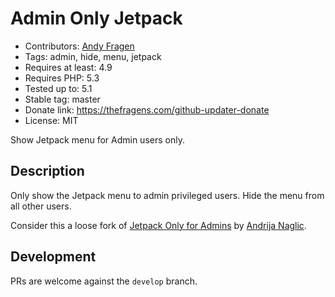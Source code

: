 # Admin Only Jetpack

* Contributors: [Andy Fragen](https://github.com/afragen)
* Tags: admin, hide, menu, jetpack
* Requires at least: 4.9
* Requires PHP: 5.3
* Tested up to: 5.1
* Stable tag: master
* Donate link: <https://thefragens.com/github-updater-donate>
* License: MIT

Show Jetpack menu for Admin users only.

## Description

Only show the Jetpack menu to admin privileged users. Hide the menu from all other users.

Consider this a loose fork of [Jetpack Only for Admins](https://wordpress.org/plugins/jetpack-only-for-admins/) by [Andrija Naglic](http://profiles.wordpress.org/andrija).

## Development

PRs are welcome against the `develop` branch.
